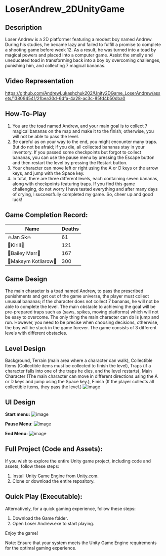 # LoserAndrew_2DUnityGame

## Description 
Loser Andrew is a 2D platformer featuring a modest boy named Andrew. During his studies, he became lazy and failed to fulfill a promise to complete a shooting game before week 12. As a result, he was turned into a toad by magical powers and placed into a computer game. Assist the smelly and uneducated toad in transforming back into a boy by overcoming challenges, punishing him, and collecting 7 magical bananas.

## Video Representation
https://github.com/AndrewLukashchuk202/Unity2DGame_LoserAndrew/assets/138094541/21bea30d-6dfa-4a28-ac3c-85fd4b50dba0

## How-To-Play
1. You are the toad named Andrew, and your main goal is to collect 7 magical bananas on the map and make it to the finish; otherwise, you will not be able to pass the level.
2. Be careful as on your way to the end, you might encounter many traps. But do not be afraid; if you die, all collected bananas stay in your inventory. If you passed some checkpoints but forgot to collect bananas, you can use the pause menu by pressing the Escape button and then restart the level by pressing the Restart button.
3. Your character can move left or right using the A or D keys or the arrow keys, and jump with the Space key.
4. In total, there are three different levels, each containing seven bananas, along with checkpoints featuring traps. If you find this game challenging, do not worry I have tested everything and after many days of crying, I successfully completed my game. So, cheer up and good luck!

## Game Completion Record: 
| Name | Deaths |
| ---- | ------ |
| 🔥Jan Sk🔥 | 61 |
| 🥈Kirill🥈 | 121 |
| 🥉Bailey Marr🥉 | 167 |
| 🤮Maksym Kotliarow🤮 | 300 |



## Game Design 
The main character is a toad named Andrew, to pass the prescribed punishments and get out of the game universe, the player must collect unusual bananas; if the character does not collect 7 bananas, he will not be able to complete the level. The main obstacle to achieving the goal will be pre-prepared traps such as (saws, spikes, moving platforms)
which will not be easy to overcome. The only thing the main character can do is jump and run. However, you need to be precise when choosing decisions, otherwise, the boy will be stuck in the game forever. The game consists of 3 different levels with different obstacles.

## Level Design
Background, Terrain (main area where a character can walk), Collectible Items (Collectible items must be collected to finish the level), Traps (if a character falls into one of the traps he dies, and the level restarts), Main Character (The main character can move in different directions using the A or D keys and jump using the Space key.), Finish (If the player collects all collectible items, they pass the level.)
![image](https://github.com/AndrewLukashchuk202/Unity2DGame_LoserAndrew/assets/138094541/cf76ec3c-8fe9-454c-8f45-c657ff895786)


## UI Design
**Start menu:**
![image](https://github.com/AndrewLukashchuk202/Unity2DGame_LoserAndrew/assets/138094541/295a7154-998b-45df-aa5d-79fd18830aa9)

**Pause Menu:**
![image](https://github.com/AndrewLukashchuk202/Unity2DGame_LoserAndrew/assets/138094541/8bdb83d5-04ac-435e-9379-3034a33ac803)

**End Menu:**
![image](https://github.com/AndrewLukashchuk202/Unity2DGame_LoserAndrew/assets/138094541/482051cd-8a57-49cc-96ea-dccbe447f78b)

## Full Project (Code and Assets):

If you wish to explore the entire Unity game project, including code and assets, follow these steps:

1. Install Unity Game Engine from [Unity.com](https://unity.com/ru).
2. Clone or download the entire repository.

## Quick Play (Executable):

Alternatively, for a quick gaming experience, follow these steps:

1. Download the Game folder.
2. Open Loser Andrew.exe to start playing.

Enjoy the game!

Note: Ensure that your system meets the Unity Game Engine requirements for the optimal gaming experience.
